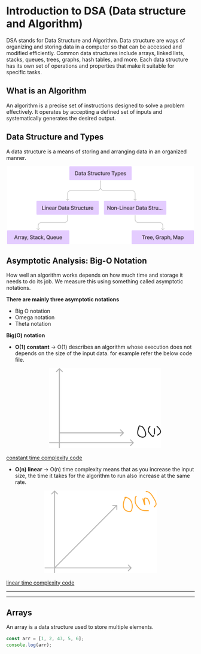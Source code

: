 # Introduction to DSA (Data structure and Algorithm)

DSA stands for Data Structure and Algorithm. Data structure are ways of organizing and storing data in a computer so that can be accessed and modified efficiently.
Common data structures include arrays, linked lists, stacks, queues, trees, graphs, hash tables, and more. Each data structure has its own set of operations and properties that make it suitable for specific tasks.

## What is an Algorithm

An algorithm is a precise set of instructions designed to solve a problem effectively. It operates by accepting a defined set of inputs and systematically generates the desired output.

## Data Structure and Types

A data structure is a means of storing and arranging data in an organized manner.

<p align="center">
  <img src="./assets/dsa-types.png" alt="Data structure types" width="500">
</p>

## Asymptotic Analysis: Big-O Notation

How well an algorithm works depends on how much time and storage it needs to do its job. We measure this using something called asymptotic notations.

**There are mainly three asymptotic notations**

- Big O notation
- Omega notation
- Theta notation

**Big(O) notation**

- **O(1) constant** -> O(1) describes an algorithm whose execution does not depends on the size of the input data. for example refer the below code file. <br>
   <p align="center">
    <img src="./assets/constant-time.png" alt="Data structure types" width="300">
  </p>
[constant time complexity code](<../src/Big(O)/constant_time.js>)

- **O(n) linear** -> O(n) time complexity means that as you increase the input size, the time it takes for the algorithm to run also increase at the same rate.
<p align="center">
    <img src="./assets/linear-time.png" alt="Data structure types" width="300">
</p>

[linear time complexity code](<../src/Big(O)/linear_time.js>)

<hr>
<hr>

<!-- Arrays -->

## Arrays

An array is a data structure used to store multiple elements.

```javascript
const arr = [1, 2, 43, 5, 6];
console.log(arr);
```

